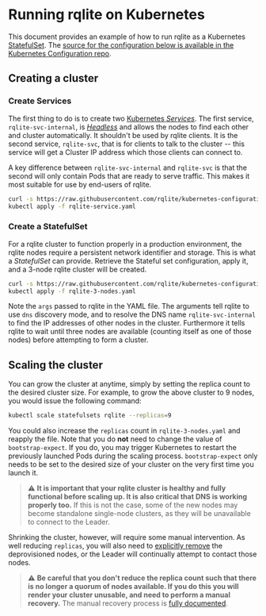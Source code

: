 # Running rqlite on Kubernetes
This document provides an example of how to run rqlite as a Kubernetes [StatefulSet](https://kubernetes.io/docs/concepts/workloads/controllers/statefulset/). The [source for the configuration below is available in the Kubernetes Configuration repo](https://github.com/rqlite/kubernetes-configuration).

## Creating a cluster 
### Create Services
The first thing to do is to create two [Kubernetes _Services_](https://kubernetes.io/docs/concepts/services-networking/service). The first service, `rqlite-svc-internal`, is [_Headless_](https://kubernetes.io/docs/concepts/services-networking/service/#headless-services) and allows the nodes to find each other and cluster automatically. It shouldn't be used by rqlite clients. It is the second service, `rqlite-svc`, that is for clients to talk to the cluster -- this service will get a Cluster IP address which those clients can connect to.

A key difference between `rqlite-svc-internal` and `rqlite-svc` is that the second will only contain Pods that are ready to serve traffic. This makes it most suitable for use by end-users of rqlite.
```bash
curl -s https://raw.githubusercontent.com/rqlite/kubernetes-configuration/master/service.yaml -o rqlite-service.yaml
kubectl apply -f rqlite-service.yaml
```

### Create a StatefulSet
For a rqlite cluster to function properly in a production environment, the rqlite nodes require a persistent network identifier and storage. This is what a _StatefulSet_ can provide. Retrieve the Stateful set configuration, apply it, and a 3-node rqlite cluster will be created.
```bash
curl -s https://raw.githubusercontent.com/rqlite/kubernetes-configuration/master/statefulset-3-node.yaml -o rqlite-3-nodes.yaml
kubectl apply -f rqlite-3-nodes.yaml
```

Note the `args` passed to rqlite in the YAML file. The arguments tell rqlite to use `dns` discovery mode, and to resolve the DNS name `rqlite-svc-internal` to find the IP addresses of other nodes in the cluster. Furthermore it tells rqlite to wait until three nodes are available (counting itself as one of those nodes) before attempting to form a cluster.

## Scaling the cluster
You can grow the cluster at anytime, simply by setting the replica count to the desired cluster size. For example, to grow the above cluster to 9 nodes, you would issue the following command:
```bash
kubectl scale statefulsets rqlite --replicas=9
```
You could also increase the `replicas` count in `rqlite-3-nodes.yaml` and reapply the file. Note that you do **not** need to change the value of `bootstrap-expect`. If you do, you may trigger Kubernetes to restart the previously launched Pods during the scaling process. `bootstrap-expect` only needs to be set to the desired size of your cluster on the very first time you launch it.

> :warning: **It is important that your rqlite cluster is healthy and fully functional before scaling up. It is also critical that DNS is working properly too.** If this is not the case, some of the new nodes may become standalone single-node clusters, as they will be unavailable to connect to the Leader. 

Shrinking the cluster, however, will require some manual intervention. As well reducing `replicas`, you will also need to [explicitly remove](https://github.com/rqlite/rqlite/blob/master/DOC/CLUSTER_MGMT.md#removing-or-replacing-a-node) the deprovisioned nodes, or the Leader will continually attempt to contact those nodes. 

> :warning: **Be careful that you don't reduce the replica count such that there is no longer a quorum of nodes available. If you do this you will render your cluster unusable, and need to perform a manual recovery.** The manual recovery process is [fully documented](https://github.com/rqlite/rqlite/blob/master/DOC/CLUSTER_MGMT.md#dealing-with-failure).
